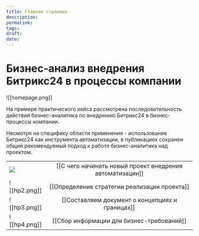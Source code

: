 ```yaml
---
title: Главная страница
description: 
permalink: 
tags: 
draft: 
date:
---
```

# Бизнес-анализ внедрения Битрикс24 в процессы компании 

![[homepage.png]]

На примере практического кейса рассмотрена последовательность действий бизнес-аналитика по внедрению Битрикс24 в бизнес-процессы компании. 

Несмотря на специфику области применения - использование Битрикс24 как инструмента автоматизации, в публикациях сохранен общий рекомендуемый подход к работе бизнес-аналитика над проектом. 


|                         |                                                          |
| ----------------------- | :------------------------------------------------------: |
| ![](hp1.excalidraw.png) | [[С чего начинать новый проект внедрения автоматизации]] |
| ![[hp2.png]]            |       [[Определение стратегии реализации проекта]]       |
| ![[hp3.png]]            |     [[Составляем документ о концепциях и границах]]      |
| ![[hp4.png]]            |        [[Сбор информации для бизнес-требований]]         |

